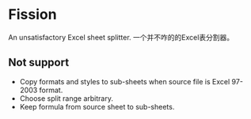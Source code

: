 # Fission

An unsatisfactory Excel sheet splitter.
一个并不咋的的Excel表分割器。

## Not support

* Copy formats and styles to sub-sheets when source file is Excel 97-2003 format.
* Choose split range arbitrary.
* Keep formula from source sheet to sub-sheets.
